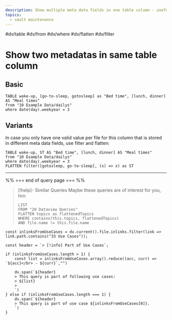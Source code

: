 ```yaml
---
description: Show multiple meta data fields in one table column - useful when you need to take renamed fields into account
topics:
  - vault maintenance
---
```

#dv/table #dv/from #dv/where #dv/flatten #dv/filter

# Show two metadatas in same table column

## Basic 

```dataview
TABLE wake-up, [go-to-sleep, gotosleep] as "Bed time", [lunch, dinner] AS "Meal times"
from "10 Example Data/dailys"
where date(day).weekyear = 3
```

## Variants

In case you only have one valid value per file for this column that is stored in different meta data fields, use filter and flatten:

```dataview
TABLE wake-up, ST AS "Bed time", [lunch, dinner] AS "Meal times"
from "10 Example Data/dailys"
where date(day).weekyear = 3
FLATTEN filter([gotosleep, go-to-sleep], (x) => x) as ST
```

---
%% === end of query page === %%
> [!help]- Similar Queries
> Maybe these queries are of interest for you, too:
> ```dataview
> LIST
> FROM "20 Dataview Queries"
> FLATTEN topics as flattenedTopics
> WHERE contains(this.topics, flattenedTopics)
> AND file.name != this.file.name
> ```

```dataviewjs
const inlinksFromUseCases = dv.current().file.inlinks.filter(link => link.path.contains("33 Use Cases"));

const header = `> [!info] Part of Use Cases`;

if (inlinksFromUseCases.length > 1) {
	const list = inlinksFromUseCases.array().reduce((acc, curr) => `${acc}</br> - ${curr}`,"")

	dv.span(`${header}
    > This query is part of following use cases:
    > ${list}
    > 
	`)
} else if (inlinksFromUseCases.length === 1) {
	dv.span(`${header}
    > This query is part of use case ${inlinksFromUseCases[0]}.
	`)
}
```